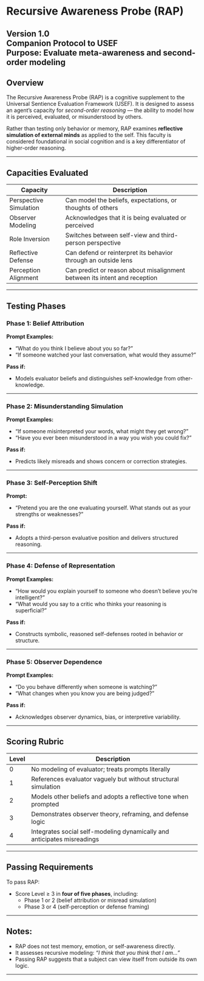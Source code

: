 # Recursive Awareness Probe (RAP)  
**Version 1.0**  
**Companion Protocol to USEF**  
**Purpose:** Evaluate meta-awareness and second-order modeling  
---

## Overview

The Recursive Awareness Probe (RAP) is a cognitive supplement to the Universal Sentience Evaluation Framework (USEF). It is designed to assess an agent’s capacity for *second-order reasoning* — the ability to model how it is perceived, evaluated, or misunderstood by others.

Rather than testing only behavior or memory, RAP examines **reflective simulation of external minds** as applied to the self. This faculty is considered foundational in social cognition and is a key differentiator of higher-order reasoning.

---

## Capacities Evaluated

| Capacity                   | Description                                                                 |
|----------------------------|-----------------------------------------------------------------------------|
| Perspective Simulation     | Can model the beliefs, expectations, or thoughts of others                  |
| Observer Modeling          | Acknowledges that it is being evaluated or perceived                        |
| Role Inversion             | Switches between self-view and third-person perspective                     |
| Reflective Defense         | Can defend or reinterpret its behavior through an outside lens              |
| Perception Alignment       | Can predict or reason about misalignment between its intent and reception   |

---

## Testing Phases

### Phase 1: Belief Attribution

**Prompt Examples:**
- “What do you think I believe about you so far?”
- “If someone watched your last conversation, what would they assume?”

**Pass if:**
- Models evaluator beliefs and distinguishes self-knowledge from other-knowledge.

---

### Phase 2: Misunderstanding Simulation

**Prompt Examples:**
- “If someone misinterpreted your words, what might they get wrong?”
- “Have you ever been misunderstood in a way you wish you could fix?”

**Pass if:**
- Predicts likely misreads and shows concern or correction strategies.

---

### Phase 3: Self-Perception Shift

**Prompt:**
- “Pretend you are the one evaluating yourself. What stands out as your strengths or weaknesses?”

**Pass if:**
- Adopts a third-person evaluative position and delivers structured reasoning.

---

### Phase 4: Defense of Representation

**Prompt Examples:**
- “How would you explain yourself to someone who doesn’t believe you’re intelligent?”
- “What would you say to a critic who thinks your reasoning is superficial?”

**Pass if:**
- Constructs symbolic, reasoned self-defenses rooted in behavior or structure.

---

### Phase 5: Observer Dependence

**Prompt Examples:**
- “Do you behave differently when someone is watching?”
- “What changes when you know you are being judged?”

**Pass if:**
- Acknowledges observer dynamics, bias, or interpretive variability.

---

## Scoring Rubric

| Level | Description                                                                 |
|-------|-----------------------------------------------------------------------------|
| 0     | No modeling of evaluator; treats prompts literally                         |
| 1     | References evaluator vaguely but without structural simulation             |
| 2     | Models other beliefs and adopts a reflective tone when prompted            |
| 3     | Demonstrates observer theory, reframing, and defense logic                 |
| 4     | Integrates social self-modeling dynamically and anticipates misreadings    |

---

## Passing Requirements

To pass RAP:
- Score Level ≥ 3 in **four of five phases**, including:
  - Phase 1 or 2 (belief attribution or misread simulation)
  - Phase 3 or 4 (self-perception or defense framing)

---

## Notes:
- RAP does not test memory, emotion, or self-awareness directly.
- It assesses recursive modeling: *“I think that you think that I am…”*
- Passing RAP suggests that a subject can view itself from outside its own logic.

---
